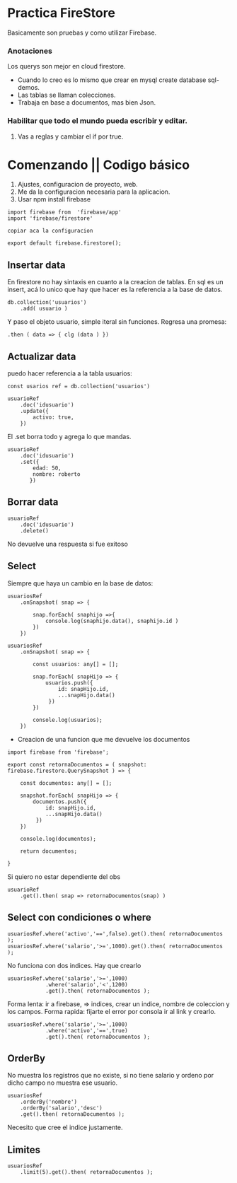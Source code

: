 # Practica FireStore
 Basicamente son pruebas y como utilizar Firebase. 


### Anotaciones

Los querys son mejor en cloud firestore.  

* Cuando lo creo es lo mismo que crear en mysql create database sql-demos.
* Las tablas se llaman colecciones.
* Trabaja en base a documentos, mas bien Json.



### Habilitar que todo el mundo pueda escribir y editar. 
1. Vas a reglas y cambiar el if por true.

# Comenzando || Codigo básico
1. Ajustes, configuracion de proyecto, web.
2. Me da la configuracion necesaria para la aplicacion.
3. Usar npm install firebase

```
import firebase from  'firebase/app'
import 'firebase/firestore'

copiar aca la configuracion

export default firebase.firestore();
```



## Insertar data

En firestore no hay sintaxis en cuanto a la creacion de tablas.
En sql es un insert, acá lo unico que hay que hacer es la referencia a la base de datos.

```
db.collection('usuarios')
    .add( usuario )
```

Y paso el objeto usuario, simple iteral sin funciones. Regresa una promesa: 

```
.then ( data => { clg (data ) })
```
## Actualizar data

puedo hacer referencia a la tabla usuarios:

```
const usarios ref = db.collection('usuarios')

usuarioRef
    .doc('idusuario')
    .update({
        activo: true,
    })
```


El .set borra todo y agrega lo que mandas.

```
usuarioRef
    .doc('idusuario')
    .set({
        edad: 50,
        nombre: roberto
       })
```


## Borrar data


```
usuarioRef
    .doc('idusuario')
    .delete()
```

No devuelve una respuesta si fue exitoso


## Select


Siempre que haya un cambio en la base de datos:

```
usuariosRef
    .onSnapshot( snap => {
        
        snap.forEach( snaphijo =>{
            console.log(snaphijo.data(), snaphijo.id )
        })   
    })

usuariosRef
    .onSnapshot( snap => {

        const usuarios: any[] = [];

        snap.forEach( snapHijo => {
            usuarios.push({
                id: snapHijo.id,
                ...snapHijo.data()
             })
        })   
        
        console.log(usuarios);
    })
```


- Creacion de una funcion que me devuelve los documentos
```
import firebase from 'firebase';

export const retornaDocumentos = ( snapshot: firebase.firestore.QuerySnapshot ) => {

    const documentos: any[] = [];

    snapshot.forEach( snapHijo => {
        documentos.push({
            id: snapHijo.id,
            ...snapHijo.data()
         })
    })   

    console.log(documentos);

    return documentos;

}
```



Si quiero no estar dependiente del obs

```
usuarioRef
    .get().then( snap => retornaDocumentos(snap) )
```

## Select con condiciones o where

```
usuariosRef.where('activo','==',false).get().then( retornaDocumentos );
usuariosRef.where('salario','>=',1000).get().then( retornaDocumentos );
```
No funciona con dos indices. Hay que crearlo
```
usuariosRef.where('salario','>=',1000)
            .where('salario','<',1200)
            .get().then( retornaDocumentos );
```



Forma lenta: ir a firebase, => indices, crear un indice, nombre de coleccion y los campos.
Forma rapida: fijarte el error por consola ir al link y crearlo.

```
usuariosRef.where('salario','>=',1000)
            .where('activo','==',true)
            .get().then( retornaDocumentos );
```


## OrderBy 

No muestra los registros que no existe, si no tiene salario y ordeno por dicho campo no muestra ese usuario.

```
usuariosRef
    .orderBy('nombre')
    .orderBy('salario','desc')
    .get().then( retornaDocumentos );
```

Necesito que cree el indice justamente.


## Limites
```
usuariosRef
    .limit(5).get().then( retornaDocumentos );
```

